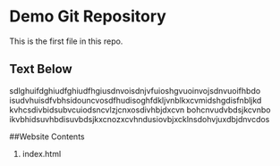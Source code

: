 # Demo Git Repository

This is the first file in this repo.

## Text Below

sdlghuifdghiudfghiudfhgiusdnvoisdnjvfuioshgvuoinvojsdnvuoifhbdo
isudvhuisdfvbhsidouncvosdfhudisoghfdkljvnblkxcvmidshgdisfnbljkd
kvhcsdivbidsubvcuiodsncvlzjcnxosdivhbjdxcvn bohcnvudvbdsjkcvnbo
ikvbhidsuvhbdisuvbdsjkxcnozxcvhndusiovbjxcklnsdohvjuxdbjdnvcdos

##Website Contents

1. index.html

